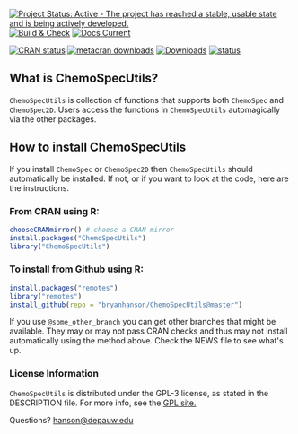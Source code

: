 <!-- Each image below is embedded in an empty link which gives space around each badge -->

[![Project Status: Active - The project has reached a stable, usable state and is being actively developed.](http://www.repostatus.org/badges/latest/active.svg)]() [![Build & Check](https://github.com/bryanhanson/ChemoSpecUtils/workflows/Build-Check/badge.svg)]() [![Docs Current](https://github.com/bryanhanson/ChemoSpecUtils/workflows/Update-Docs/badge.svg)]()

[![CRAN status](https://www.r-pkg.org/badges/version-last-release/ChemoSpecUtils)]() [![metacran downloads](https://cranlogs.r-pkg.org/badges/grand-total/ChemoSpecUtils)]() [![Downloads](https://cranlogs.r-pkg.org/badges/ChemoSpecUtils)]() [![status](https://tinyverse.netlify.com/badge/ChemoSpecUtils)]()


## What is ChemoSpecUtils?

`ChemoSpecUtils` is  collection of functions that supports both `ChemoSpec` and `ChemoSpec2D`.  Users access the functions in `ChemoSpecUtils` automagically via the other packages.

## How to install ChemoSpecUtils

If you install `ChemoSpec` or `ChemoSpec2D` then `ChemoSpecUtils` should automatically be installed.  If not, or if you want to look at the code, here are the instructions.

### From CRAN using R:

````r
chooseCRANmirror() # choose a CRAN mirror
install.packages("ChemoSpecUtils")
library("ChemoSpecUtils")
````

### To install from Github using R:

````r
install.packages("remotes")
library("remotes")
install_github(repo = "bryanhanson/ChemoSpecUtils@master")
````

If you use `@some_other_branch` you can get other branches that might be available.  They may or may not pass CRAN checks and thus may not install automatically using the method above.  Check the NEWS file to see what's up.

### License Information

`ChemoSpecUtils` is distributed under the GPL-3 license, as stated in the DESCRIPTION file.  For more info, see the [GPL site.](https://gnu.org/licenses/gpl.html)

Questions?  hanson@depauw.edu
